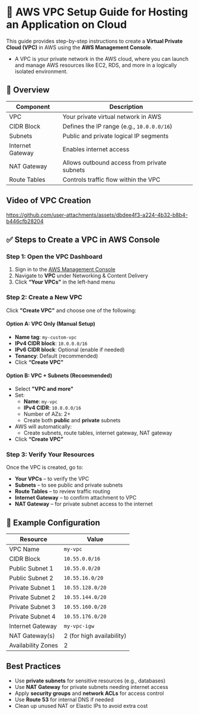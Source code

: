 # 🧱 AWS VPC Setup Guide for Hosting an Application on Cloud

This guide provides step-by-step instructions to create a **Virtual Private Cloud (VPC)** in AWS using the **AWS Management Console**.

- A VPC is your private network in the AWS cloud, where you can launch and manage AWS resources like EC2, RDS, and more in a logically isolated environment.

## 🧭 Overview

| Component         | Description                               |
|------------------|-------------------------------------------|
| VPC              | Your private virtual network in AWS       |
| CIDR Block       | Defines the IP range (e.g., `10.0.0.0/16`) |
| Subnets          | Public and private logical IP segments     |
| Internet Gateway | Enables internet access                    |
| NAT Gateway      | Allows outbound access from private subnets|
| Route Tables     | Controls traffic flow within the VPC       |

## Video of VPC Creation 

https://github.com/user-attachments/assets/dbdee4f3-a224-4b32-b8b4-b446cfb28204



## ✅ Steps to Create a VPC in AWS Console

### Step 1: Open the VPC Dashboard

1. Sign in to the [AWS Management Console](https://console.aws.amazon.com/)
2. Navigate to **VPC** under Networking & Content Delivery
3. Click **“Your VPCs”** in the left-hand menu


### Step 2: Create a New VPC

Click **"Create VPC"** and choose one of the following:

#### Option A: VPC Only (Manual Setup)

- **Name tag**: `my-custom-vpc`
- **IPv4 CIDR block**: `10.0.0.0/16`
- **IPv6 CIDR block**: Optional (enable if needed)
- **Tenancy**: Default (recommended)
- Click **“Create VPC”**

#### Option B: VPC + Subnets (Recommended)

- Select **"VPC and more"**
- Set:
  - **Name**: `my-vpc`
  - **IPv4 CIDR**: `10.0.0.0/16`
  - Number of AZs: 2+
  - Create both **public** and **private** subnets
- AWS will automatically:
  - Create subnets, route tables, internet gateway, NAT gateway
- Click **“Create VPC”**


### Step 3: Verify Your Resources

Once the VPC is created, go to:

- **Your VPCs** – to verify the VPC
- **Subnets** – to see public and private subnets
- **Route Tables** – to review traffic routing
- **Internet Gateway** – to confirm attachment to VPC
- **NAT Gateway** – for private subnet access to the internet


## 📌 Example Configuration

| Resource            | Value                        |
|---------------------|------------------------------|
| VPC Name            | `my-vpc`                     |
| CIDR Block          | `10.55.0.0/16`                |
| Public Subnet 1     | `10.55.0.0/20`    |
| Public Subnet 2     | `10.55.16.0/20`    |
| Private Subnet 1    | `10.55.128.0/20`    |
| Private Subnet 2    | `10.55.144.0/20`    |
| Private Subnet 3    | `10.55.160.0/20`    |
| Private Subnet 4    | `10.55.176.0/20`    |
| Internet Gateway    | `my-vpc-igw`                 |
| NAT Gateway(s)      | 2 (for high availability)    |
| Availability Zones  | 2                            |




## Best Practices

-  Use **private subnets** for sensitive resources (e.g., databases)
-  Use **NAT Gateway** for private subnets needing internet access
-  Apply **security groups** and **network ACLs** for access control
-  Use **Route 53** for internal DNS if needed
-  Clean up unused NAT or Elastic IPs to avoid extra cost



